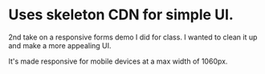 # Uses skeleton CDN for simple UI.

2nd take on a responsive forms demo I did for class.  I wanted to clean it up and make a more appealing UI.  

It's made responsive for mobile devices at a max width of 1060px.
